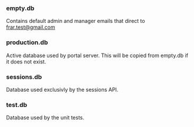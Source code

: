 ### empty.db
Contains default admin and manager emails that direct to frar.test@gmail.com

### production.db
Active database used by portal server.  This will be copied from empty.db if it does not exist.

### sessions.db
Database used exclusivly by the sessions API.

### test.db
Database used by the unit tests.